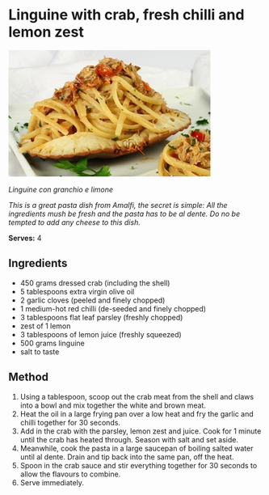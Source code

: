 # Linguine with crab, fresh chilli and lemon zest

![Name](resources/granchio.jpg)

*Linguine con granchio e limone*

*This is a great pasta dish from Amalfi, the secret is simple: All the ingredients mush be fresh and the pasta has to be al dente. Do no be tempted to add any cheese to this dish.*

**Serves:** 4

## Ingredients
- 450 grams dressed crab (including the shell)
- 5 tablespoons extra virgin olive oil
- 2 garlic cloves (peeled and finely chopped)
- 1 medium-hot red chilli (de-seeded and finely chopped)
- 3 tablespoons flat leaf parsley (freshly chopped)
- zest of 1 lemon
- 3 tablespoons of lemon juice (freshly squeezed)
- 500 grams linguine
- salt to taste

## Method
1. Using a tablespoon, scoop out the crab meat from the shell and claws into a bowl and mix together the white and brown meat.
1. Heat the oil in a large frying pan over a low heat and fry the garlic and chilli together for 30 seconds.
1. Add in the crab with the parsley, lemon zest and juice. Cook for 1 minute until the crab has heated through. Season with salt and set aside.
1. Meanwhile, cook the pasta in a large saucepan of boiling salted water until al dente. Drain and tip back into the same pan, off the heat.
1. Spoon in the crab sauce and stir everything together for 30 seconds to allow the flavours to combine.
1. Serve immediately.